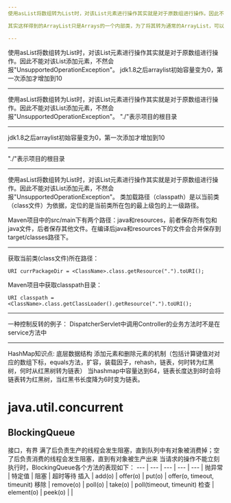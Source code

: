 ```yaml
---
使用asList将数组转为List时，对该List元素进行操作其实就是对于原数组进行操作。因此不能对该List添加元素，不然会报"UnsupportedOperationException"。

其实这样得到的ArrayList只是Arrays的一个内部类，为了将其转为通常的ArrayList，可以使用 `new ArrayList<String>(Arrays.asList(...)))`来获得。

---
```

使用asList将数组转为List时，对该List元素进行操作其实就是对于原数组进行操作。因此不能对该List添加元素，不然会报"UnsupportedOperationException"。
jdk1.8之后arraylist初始容量变为0，第一次添加才增加到10

---
使用asList将数组转为List时，对该List元素进行操作其实就是对于原数组进行操作。因此不能对该List添加元素，不然会报"UnsupportedOperationException"。
"./"表示项目的根目录

---
jdk1.8之后arraylist初始容量变为0，第一次添加才增加到10

---
"./"表示项目的根目录

---
使用asList将数组转为List时，对该List元素进行操作其实就是对于原数组进行操作。因此不能对该List添加元素，不然会报"UnsupportedOperationException"。
类加载路径（classpath）是以当前类（class文件）为依据，定位的是当前类所在包的最上级包的上一级路径。

Maven项目中的src/main下有两个路径：java和resources，前者保存所有包和java文件，后者保存其他文件。在编译后java和resources下的文件会合并保存到target/classes路径下。

---
获取当前类(class文件)所在路径：
```
URI currPackageDir = <ClassName>.class.getResource(".").toURI();
```

Maven项目中获取classpath目录：
```
URI classpath = <ClassName>.class.getClassLoader().getResource(".").toURI();
```

---
一种控制反转的例子：
DispatcherServlet中调用Controller的业务方法时不是在service方法中

---
HashMap知识点:
底层数据结构
添加元素和删除元素的机制（包括计算键值对对应的数组下标，equals方法，扩容，装载因子，rehash，链表，何时转为红黑树，何时从红黑树转为链表）
当hashmap中容量达到64，链表长度达到8时会将链表转为红黑树，当红黑书长度降为6时变为链表。


# java.util.concurrent
## BlockingQueue
接口，有界
满了后负责生产的线程会发生阻塞，直到队列中有对象被消费掉；空了后负责消费的线程会发生阻塞，直到有对象被生产出来
当请求的操作不能立刻执行时，BlockingQueue各个方法的表现如下：
--- | --- | --- | --- | ---
 | 抛异常 | 特定值 | 阻塞 | 超时等待
插入 | add(o) | offer(o) | put(o) | offer(o, timeout, timeunit)
移除 | remove(o) | poll(o) | take(o) | poll(timeout, timeunit)
检查 | element(o) | peek(o) | |



